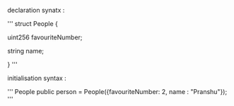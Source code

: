 
declaration synatx :

'''
 struct People {

 uint256 favouriteNumber;

 string name;

 }
 '''

initialisation syntax : 

'''
  People public person = People({favouriteNumber: 2, name : "Pranshu"});
'''
 